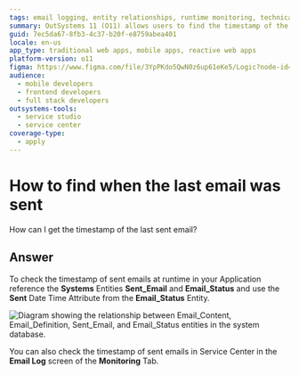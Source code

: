```yaml
---
tags: email logging, entity relationships, runtime monitoring, technical support, service center
summary: OutSystems 11 (O11) allows users to find the timestamp of the last sent email by referencing the Sent_Email and Email_Status entities.
guid: 7ec5da67-8fb3-4c37-b20f-e8759abea401
locale: en-us
app_type: traditional web apps, mobile apps, reactive web apps
platform-version: o11
figma: https://www.figma.com/file/3YpPKdo5QwN0z6up61eKe5/Logic?node-id=147:325
audience:
  - mobile developers
  - frontend developers
  - full stack developers
outsystems-tools:
  - service studio
  - service center
coverage-type:
  - apply
---
```


# How to find when the last email was sent

How can I get the timestamp of the last sent email?

## Answer

To check the timestamp of sent emails at runtime in your Application reference the **Systems** Entities **Sent\_Email** and **Email\_Status** and use the **Sent** Date Time Attribute from the **Email\_Status** Entity. 

![Diagram showing the relationship between Email_Content, Email_Definition, Sent_Email, and Email_Status entities in the system database.](images/email-sent-00.png "Email Entities Relationship Diagram")

You can also check the timestamp of sent emails in Service Center in the **Email Log** screen of the **Monitoring** Tab.